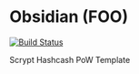 Obsidian (FOO)
===========

[![Build Status](https://travis-ci.org/RazorLove/obsidian.png?branch=master)](https://travis-ci.org/RazorLove/obsidian)


Scrypt Hashcash PoW Template